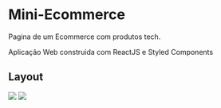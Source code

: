 # Mini-Ecommerce
<p>Pagina de um Ecommerce com produtos tech.</p>
<p>Aplicação Web construida com ReactJS e Styled Components</p>

<h2>Layout</h2>
<img src="https://user-images.githubusercontent.com/94575118/196700930-fbbfaa5e-df81-4497-9bfc-7f2f9c128fda.png" />
 
<img src="https://user-images.githubusercontent.com/94575118/196700922-5019e5d4-4251-4a06-9338-b171facf9445.png"/>
